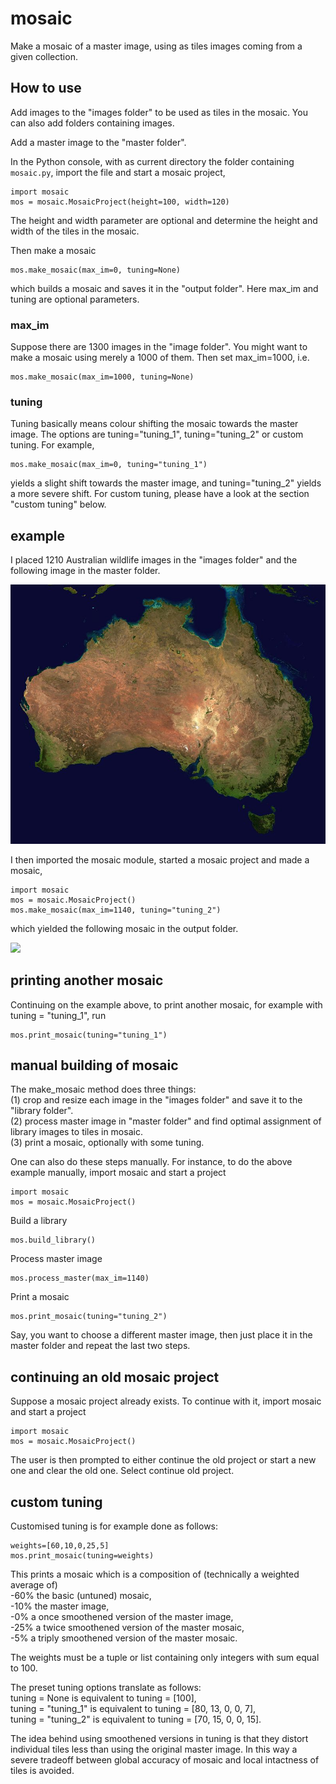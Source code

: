 # mosaic
Make a mosaic of a master image, using as tiles images coming from a given collection.

## How to use
Add images to the "images folder" to be used as tiles in the mosaic. You can also add folders containing images.

Add a master image to the "master folder". 

In the Python console, with as current directory the folder containing `mosaic.py`, import the file and start a mosaic project,
```
import mosaic
mos = mosaic.MosaicProject(height=100, width=120)
```
The height and width parameter are optional and determine the height and width of the tiles in the mosaic.

Then make a mosaic
```
mos.make_mosaic(max_im=0, tuning=None)
```
which builds a mosaic and saves it in the "output folder".
Here max_im and tuning are optional parameters.

### max_im
Suppose there are 1300 images in the "image folder". You might want to make a mosaic using merely a 1000 of them. Then set max_im=1000, i.e.
```
mos.make_mosaic(max_im=1000, tuning=None)
```
### tuning
Tuning basically means colour shifting the mosaic towards the master image.
The options are tuning="tuning_1", tuning="tuning_2" or custom tuning. For example,
```
mos.make_mosaic(max_im=0, tuning="tuning_1")
```
yields a slight shift towards the master image, and tuning="tuning_2" yields a more severe shift.
For custom tuning, please have a look at the section "custom tuning" below.

## example
I placed 1210 Australian wildlife images in the "images folder" and the following image in the master folder.

![](example/example_master.jpg)

I then imported the mosaic module, started a mosaic project and made a mosaic,
```
import mosaic
mos = mosaic.MosaicProject()
mos.make_mosaic(max_im=1140, tuning="tuning_2")
```
which yielded the following mosaic in the output folder.

![](example/example_mosaic.jpg)

## printing another mosaic
Continuing on the example above, to print another mosaic, for example with tuning = "tuning_1", run
```
mos.print_mosaic(tuning="tuning_1")
```

## manual building of mosaic
The make_mosaic method does three things:  
(1) crop and resize each image in the "images folder" and save it to the "library folder".  
(2) process master image in "master folder" and find optimal assignment of library images to tiles in mosaic.  
(3) print a mosaic, optionally with some tuning.

One can also do these steps manually. For instance, to do the above example manually, import mosaic and start a project
```
import mosaic
mos = mosaic.MosaicProject()
```
Build a library
```
mos.build_library()
```
Process master image
```
mos.process_master(max_im=1140)
```
Print a mosaic
```
mos.print_mosaic(tuning="tuning_2")
```

Say, you want to choose a different master image, then just place it in the master folder and repeat the last two steps.

## continuing an old mosaic project
Suppose a mosaic project already exists. To continue with it, import mosaic and start a project
```
import mosaic
mos = mosaic.MosaicProject()
```
The user is then prompted to either continue the old project or start a new one and clear the old one.
Select continue old project.

## custom tuning
Customised tuning is for example done as follows:
```
weights=[60,10,0,25,5]
mos.print_mosaic(tuning=weights)
```
This prints a mosaic which is a composition of (technically a weighted average of)  
-60% the basic (untuned) mosaic,  
-10% the master image,  
-0%  a once smoothened version of the master image,  
-25% a twice smoothened version of the master mosaic,  
-5%  a triply smoothened version of the master mosaic.

The weights must be a tuple or list containing only integers with sum equal to 100.

The preset tuning options translate as follows:  
tuning = None       is equivalent to tuning = [100],  
tuning = "tuning_1" is equivalent to tuning = [80, 13, 0, 0, 7],  
tuning = "tuning_2" is equivalent to tuning = [70, 15, 0, 0, 15].

The idea behind using smoothened versions in tuning is that they distort individual tiles less than using the original master image.
In this way a severe tradeoff between global accuracy of mosaic and local intactness of tiles is avoided.
